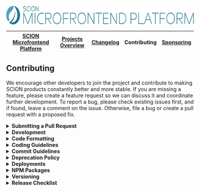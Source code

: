 <a href="/README.md"><img src="/resources/branding/scion-microfrontend-platform-banner.svg" height="50" alt="SCION Microfrontend Platform"></a>

| [SCION Microfrontend Platform][menu-home] | [Projects Overview][menu-projects-overview] | [Changelog][menu-changelog] | Contributing | [Sponsoring][menu-sponsoring] |  
| --- | --- | --- | --- | --- |

## Contributing
We encourage other developers to join the project and contribute to making SCION products constantly better and more stable. If you are missing a feature, please create a feature request so we can discuss it and coordinate further development. To report a bug, please check existing issues first, and if found, leave a comment on the issue. Otherwise, file a bug or create a pull request with a proposed fix.

<details>
  <summary><strong>Submitting a Pull Request</strong></summary>
  <br>
  
This section explains how to submit a pull request.

1. Login to your GitHub account and fork the `SchweizerischeBundesbahnen/scion-microfrontend-platform` repo.
1. Make your changes in a new Git branch. Name your branch in the form `issue/123` with `123` as the related GitHub issue number. Before submitting the pull request, please make sure that you comply with our coding and commit guidelines.
1. Run the command `npm run before-push` to make sure that the project builds, passes all tests, and has no lint violations. Alternatively, you can also run the commands one by one, as following:
   - `npm run lint`\
      Lints all project files.
   - `npm run build`\
      Builds the project and related artifacts.
   - `npm run test:headless`\
      Runs all unit tests.
   - `npm run e2e:headless`\
      Runs all end-to-end tests.
1. Commit your changes using a descriptive commit message that follows our commit guidelines.
1. Before submitting the pull request, ensure to have rebased your branch based on the master branch as we stick to the rebase policy to keep the repository history linear. 
1. Push your branch to your fork on GitHub. In GitHub, send a pull request to `scion-microfrontend-platform:master`.
1. If we suggest changes, please amend your commit and force push it to your GitHub repository.

> When we receive a pull request, we will carefully review it and suggest changes if necessary. This may require triage and several iterations. Therefore, we kindly ask you to discuss proposed changes with us in advance via the GitHub issue.

</details>

<details>
  <summary><strong>Development</strong></summary>
  <br>

Make sure to use Node.js version 16.14.0 for contributing to SCION. We suggest using [Node Version Manager](https://github.com/nvm-sh/nvm) if you need different Node.js versions for other projects.

For development, you can uncomment the section `PATH-OVERRIDE-FOR-DEVELOPMENT` in `tsconfig.json`. This allows running tests or serving applications without having to build dependent modules first.

The following is a summary of commands useful for development of `scion-microfrontend-platform`. See file `package.json` for a complete list of available NPM scripts.
 
### Commands for working on the microfrontend-platform library
 
- `npm run microfrontend-platform:lint`\
  Lints the microfrontend-platform library.

- `npm run microfrontend-platform:build`\
  Builds the microfrontend-platform library.

- `npm run microfrontend-platform:test`\
  Runs unit tests of the microfrontend-platform library.

### Commands for running end-to-end tests

- `npm run e2e:run`\
  Runs end-to-end tests of the microfrontend platform. Prior to test execution, starts four instances of the `microfrontend-platform-testing-app`.

- `npm run e2e:debug`\
  Runs end-to-end tests of the microfrontend platform in debug mode. Prior to test execution, starts four instances of the `microfrontend-platform-testing-app`.

- `npm run e2e:lint`\
  Lints end-to-end tests.

### Commands for working on the testing application and devtools

- `npm run start`\
  Serves four instances of the `microfrontend-platform-testing-app` and the `microfrontend-platform-devtools`. Open the page http://localhost:4201 to load the microfrontend platform testing app into your browser.\
  Uncomment the section `PATH-OVERRIDE-FOR-DEVELOPMENT` in `tsconfig.json` to have hot module reloading support.

- `npm run microfrontend-platform-testing-app:lint`\
  Lints the `microfrontend-platform-testing-app`.

- `npm run microfrontend-platform-devtools:lint`\
  Lints the `microfrontend-platform-devtools`.

### Commands for generating the project documentation

- `npm run microfrontend-platform:adoc`\
  Use to build the reference documentation (Developer Guide), i.e., creates a HTML file from the AsciiDoc source files. The output is written to `dist/microfrontend-platform-developer-guide`.
  
- `npm run microfrontend-platform:typedoc`\
  Use to generate the API documentation (TypeDoc) for the SCION Microfrontend Platform library. The output is written to `dist/microfrontend-platform-api`.
  
- `npm run changelog`\
  Use to generate the changelog based on the commit history. The output is written to `CHANGELOG.md`, which will be included in `docs/site/changelog/changelog.md` using the template `docs/site/changelog/changelog.template.md`. 

</details>

<details>
  <summary><strong>Code Formatting</strong></summary>
  <br>

To ensure consistency within our code base, please use the following formatting settings.  
  
- **For IntelliJ IDEA**\
  Import the code style settings of `.editorconfig.intellij.xml` located in the project root.

- **For other IDEs**\
  Import the code style settings of `.editorconfig` located in the project root.
  
</details>

<details>
  <summary><strong>Coding Guidelines</strong></summary>
  <br>
  
In additional to the linting rules, we have the following conventions:

- We believe in the [Best practices for a clean and performant Angular application](https://medium.freecodecamp.org/best-practices-for-a-clean-and-performant-angular-application-288e7b39eb6f) and the [Angular Style Guide](https://angular.io/guide/styleguide).
- We expect line endings to be Unix style (LF) only. Please check your Git settings to not convert line endings to CRLF. You can run the following command to find files with `windows-style` line endings: `find . -type f | xargs file | grep CRLF`.
- Observable names are suffixed with the dollar sign (`$`) to indicate that it is an `Observable` which we must subscribe to and unsubscribe from.
- We use explicit public and private visibility modifiers (except for constructors) to make the code more explicit.
- We prefix private members with an underscore.
- We write each RxJS operator on a separate line, except when piping a single RxJS operator. Then, we write it on the same line as the pipe method.
- We avoid nested RxJS subscriptions.
- We document all public API methods, constants, functions, classes or interfaces.
- We structure the CSS selectors in CSS files similar to the structure of the companion HTML file and favor the direct descendant selector (`>`) over the non-restrictive descendant selector (` `), except if there are good reasons not to do it. This gives us a visual by only reading the CSS file. 
- When referencing CSS classes from within E2E tests, we always prefix them with `e2e-`. We never reference e2e prefixed CSS classes in stylesheets.

</details>

<details>
  <summary><strong>Commit Guidelines</strong></summary>
  <br>
  
We believe in a compact and well written Git commit history. Every commit should be a logically separated changeset. We use the commit messages to generate the changelog.
 
Each commit message consists of a **header**, a **summary** and a **footer**.  The header has a special format that includes a **type**, an optional **scope**, and a **subject**, as following:

```
<type>(<scope>): <subject>

[optional summary]

[optional footer]
```

<details>
  <summary><strong>Type</strong></summary>
  
- `feat`: new feature
- `fix`: bug fix
- `docs`: changes to the documentation
- `refactor`: changes that neither fixes a bug nor adds a feature
- `perf`: changes that improve performance
- `test`: adding missing tests, refactoring tests; no production code change
- `chore`: other changes like formatting, updating the license, removal of deprecations, etc
- `deps`: changes related to updating dependencies
- `ci`: changes to our CI configuration files and scripts
- `revert`: revert of a previous commit
- `release`: publish a new release
</details>

<details>
  <summary><strong>Scope</strong></summary>
  
The scope should be the name of the NPM package or application affected by the change.

The following scopes are allowed:
  
- `platform`: If the change affects the `@scion/microfrontend-platform` NPM package.
- `devtools`: If the change affects the `SCION DevTools` application.
- `testapp`: If the change only affects the internal test application.
</details>


<details>
  <summary><strong>Subject</strong></summary>
  
The subject contains a succinct description of the change and follows the following rules:
- written in the imperative, present tense ("change" not "changed" nor "changes")
- starts with a lowercase letter
- has no punctuation at the end
</details>

<details>
  <summary><strong>Summary</strong></summary>
  
The summary describes the change. You can include the motivation for the change and contrast this with previous behavior.  
</details>

<details>
  <summary><strong>Footer</strong></summary>
  
In the footer, reference the GitHub issue and optionally close it with the `Closes` keyword, as following:

```
closes #123
```

And finally, add notes about breaking changes, if there are any. Breaking changes start with the keyword `BREAKING CHANGE: `. The rest of the commit message is then used to describe the breaking change and should contain information about the migration.
  
```
BREAKING CHANGE: Removed deprecated API for xy.

To migrate:
- do xy
- do xy
  ```
</details>

</details>


<details>
  <summary><strong>Deprecation Policy</strong></summary>
  <br>

You can deprecate API in any version. However, it will still be present in the next major release. Removal of deprecated API will occur only in a major release.

When deprecating API, mark it with the `@deprecated` JSDoc comment tag and include the current library version. Optionally, you can also specify which API to use instead, as following: 

```ts
/**
 * @deprecated since version 2.0. Use {@link otherMethod} instead.
 */
function someMethod(): void {
}

```  

</details>

<details>
  <summary><strong>Deployments</strong></summary>
  <br>
  
We deploy our documentations and applications to [Vercel](https://vercel.com/docs). Vercel is a cloud platform for static sites and serverless functions. Applications are deployed using the SCION collaborator account (scion.collaborator@gmail.com) under the [SCION organization](https://vercel.com/scion).

We have the following microfrontend-platform related projects:
- https://vercel.com/scion/scion-microfrontend-platform-api
- https://vercel.com/scion/scion-microfrontend-platform-developer-guide
- https://vercel.com/scion/scion-microfrontend-platform-getting-started-app
- https://vercel.com/scion/scion-microfrontend-platform-testing-app
- https://vercel.com/scion/scion-microfrontend-platform-devtools

</details>

<details>
  <summary><strong>NPM Packages</strong></summary>
  <br>
  
We publish our packages to the [NPM registry](https://www.npmjs.com/). Packages are published using the SCION collaborator account (scion.collaborator) under the [SCION organization](https://www.npmjs.com/org/scion).

We have the following microfrontend-platform related packages:
- https://www.npmjs.com/package/@scion/microfrontend-platform

</details>

<details>
  <summary><strong>Versioning</strong></summary>
  <br>

SCION Microfrontend Platform follows the semantic versioning scheme (SemVer) for its releases. For more information, see our [version policy][link-versioning].
  
</details>

<details>
  <summary><strong>Release Checklist</strong></summary>
  <br>

This chapter describes the tasks to publish a new release to NPM.

1. Update the following `package.json` files with the new version:
    - `/package.json`
    - `/projects/scion/microfrontend-platform/package.json`
    - ensure version constant in `projects/scion/microfrontend-platform/src/lib/microfrontend-platform.ts` to be the same version as in `/projects/scion/microfrontend-platform/package.json`.
1. Run `npm install` to update the version in `package-lock.json`.
1. Run `npm run changelog` to generate the changelog. Then, review the generated changelog carefully and correct typos and formatting errors, if any.
1. Commit the changed files using the following commit message: `release: vX.X.X`. Replace `X.X.X` with the current version. Later, when merging the branch into the master branch, a commit message of this format triggers the release action in our [GitHub Actions workflow][link-github-actions-workflow].
1. Push the commit to the branch `release/X.X.X` and submit a pull request to the master branch. Replace `X.X.X` with the current version.
1. When merged into the master branch, the release action in our [GitHub Actions workflow][link-github-actions-workflow] creates a Git release tag, publishes the package to NPM, and deploys related applications.
1. Verify that: 
   - **@scion/microfrontend-platform** is published to: https://www.npmjs.com/package/@scion/microfrontend-platform.
   - **Testing App** is deployed to:
      - https://scion-microfrontend-platform-testing-app1-vX-X-X.vercel.app.
      - https://scion-microfrontend-platform-testing-app2-vX-X-X.vercel.app.
      - https://scion-microfrontend-platform-testing-app3-vX-X-X.vercel.app.
      - https://scion-microfrontend-platform-testing-app4-vX-X-X.vercel.app.
   - **DevTools** are deployed to:
      - https://scion-microfrontend-platform-devtools.vercel.app.
      - https://scion-microfrontend-platform-devtools-vX-X-X.vercel.app.
   - **API Documentation (TypeDoc)** is deployed to: 
      - https://scion-microfrontend-platform-api.vercel.app.
      - https://scion-microfrontend-platform-api-vX-X-X.vercel.app.
   - **Reference Documentation (Developer Guide)** is deployed to: 
      - https://scion-microfrontend-platform-developer-guide.vercel.app.
      - https://scion-microfrontend-platform-developer-guide-vX-X-X.vercel.app.
1. Migrate the [Getting Started Guide][link-getting-started-guide-repo] Git Repo if necessary.
 
</details>

[link-getting-started-guide-repo]: https://github.com/SchweizerischeBundesbahnen/scion-microfrontend-platform-getting-started
[link-github-actions-workflow]: https://github.com/SchweizerischeBundesbahnen/scion-microfrontend-platform/actions
[link-versioning]: /docs/site/versioning.md

[menu-home]: /README.md
[menu-projects-overview]: /docs/site/projects-overview.md
[menu-changelog]: /docs/site/changelog/changelog.md
[menu-contributing]: /CONTRIBUTING.md
[menu-sponsoring]: /docs/site/sponsoring.md
